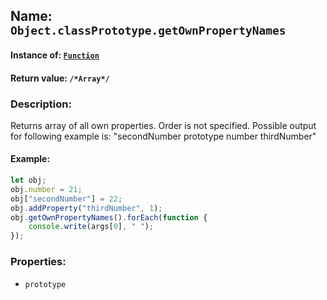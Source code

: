 ## Name: `Object.classPrototype.getOwnPropertyNames`

#### Instance of: [`Function`](Function.md)

#### Return value: `/*Array*/`

### Description:

Returns array of all own properties. Order is not specified.
Possible output for following example is:
"secondNumber prototype number thirdNumber"

#### Example:

```js
let obj;
obj.number = 21;
obj["secondNumber"] = 22;
obj.addProperty("thirdNumber", 1);
obj.getOwnPropertyNames().forEach(function {
    console.write(args[0], " ");
});
```

### Properties:

- `prototype`


